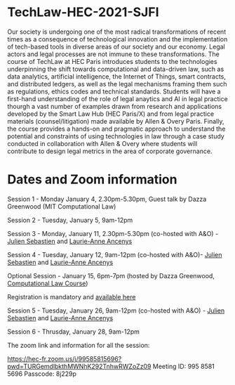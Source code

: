 # TechLaw-HEC-2021-SJFI

Our society is undergoing one of the most radical transformations of recent times as a consequence of technological innovation and the implementation of tech-based tools in diverse areas of our society and our economy. Legal actors and legal processes are not immune to these transformations. The course of TechLaw at HEC Paris introduces students to the technologies underpinning the shift towards computational and data-driven law, such as data analytics, artificial intelligence, the Internet of Things, smart contracts, and distributed ledgers, as well as the legal mechanisms framing them such as regulations, ethics codes and technical standards. Students will have a first-hand understanding of the role of legal anaytics and AI in legal practice thourgh a vast number of examples drawn from research and applications developed by the Smart Law Hub (HEC Paris/X) and from legal practice materials (counsel/litigation) made available by Allen & Overy Paris. Finally, the course provides a hands-on and pragmatic approach to understand the potential and constraints of using technologies in law through a case study conducted in collaboration with Allen & Overy where students will contribute to design legal metrics in the area of corporate governance.

# Dates and Zoom information 

Session 1 - Monday January 4, 2.30pm-5.30pm, Guest talk by Dazza Greenwood (MIT Computational Law)

Session 2 - Tuesday, January 5, 9am-12pm

Session 3 - Monday, January 11, 2.30pm-5.30pm (co-hosted with A&O) - [Julien Sebastien](https://www.allenovery.com/en-gb/global/people/Julien_Sebastien) and [Laurie-Anne Ancenys](https://www.allenovery.com/en-gb/global/people/Laurie-Anne_Ancenys)

Session 4 - Tuesday, January 12, 9am-12pm (co-hosted with A&O)- [Julien Sebastien](https://www.allenovery.com/en-gb/global/people/Julien_Sebastien) and [Laurie-Anne Ancenys](https://www.allenovery.com/en-gb/global/people/Laurie-Anne_Ancenys)

Optional Session - January 15, 6pm-7pm (hosted by Dazza Greenwood, [Computational Law Course](https://github.com/mitmedialab/2021-MIT-IAP-Computational-Law-Course)) 

Registration is mandatory and [available here](https://docs.google.com/forms/d/e/1FAIpQLSeHXAp9vCb0uzvYFpJolI2LlkKJtdCReLI4F1TVJGgicqBxpA/viewform)

Session 5 - Tuesday, January 26, 9am-12pm (co-hosted with A&O) - [Julien Sebastien](https://www.allenovery.com/en-gb/global/people/Julien_Sebastien) and [Laurie-Anne Ancenys](https://www.allenovery.com/en-gb/global/people/Laurie-Anne_Ancenys)

Session 6 - Thrusday, January 28, 9am-12pm

The zoom link and information for all the session:

https://hec-fr.zoom.us/j/99585815696?pwd=TURGemdlbkthMWNhK292TnhwRWZoZz09
Meeting ID: 995 8581 5696
Passcode: 8j229p
